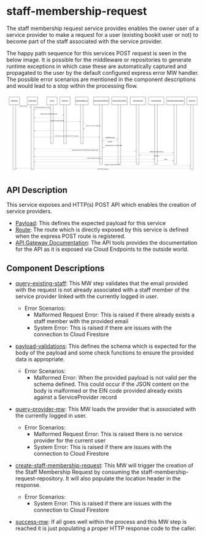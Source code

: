 # staff-membership-request

The staff membership request service provides enables the owner user of a service provider to make a request for a user (existing bookit user or not) to become part of the staff associated with the service provider.

The happy path sequence for this services POST request is seen in the below image. It is possible for the middleware or repositories to generate runtime exceptions in which case these are automatically captured and propagated to the user by the default configured express error MW handler. The possible error scenarios are mentioned in the component descriptions and would lead to a stop within the processing flow.

[![staff-membership-request-sequence](../../../docs/images/staff-membership-request-sequence.png)](../../../docs/images/staff-membership-request-sequence.png)

## API Description

This service exposes and HTTP(s) POST API which enables the creation of service providers.

- [Payload](./src/payload-validations.js): This defines the expected payload for this service
- [Route](./src/index.js): The route which is directly exposed by this service is defined when the express POST route is registered.
- [API Gateway Documentation](https://endpointsportal.bookit-app-260021.cloud.goog/docs/esp-fjwomrdjca-ue.a.run.app/0/routes/staffMembershipRequest/post): The API tools provides the documentation for the API as it is exposed via Cloud Endpoints to the outside world. 

## Component Descriptions

- [query-existing-staff](./src/query-existing-staff-mw.js): This MW step validates that the email provided with the request is not already associated with a staff member of the service provider linked with the currently logged in user.

  - Error Scenarios:
    - Malformed Request Error: This is raised if there already exists a staff member with the provided email
    - System Error: This is raised if there are issues with the connection to Cloud Firestore

- [payload-validations](./src/payload-validations.js): This defines the schema which is expected for the body of the payload and some check functions to ensure the provided data is appropriate.

  - Error Scenarios:
    - Malformed Error: When the provided payload is not valid per the schema defined. This could occur if the JSON content on the body is malformed or the EIN code provided already exists against a ServiceProvider record

- [query-provider-mw](./src/query-provider-mw.js): This MW loads the provider that is associated with the currently logged in user.

  - Error Scenarios:
    - Malformed Request Error: This is raised there is no service provider for the current user
    - System Error: This is raised if there are issues with the connection to Cloud Firestore

- [create-staff-membership-request](./src/create-staff-membership-request.js): This MW will trigger the creation of the Staff Membership Request by consuming the staff-membership-request-repository. It will also populate the location header in the response.

  - Error Scenarios:
    - System Error: This is raised if there are issues with the connection to Cloud Firestore

- [success-mw](./src/success-mw.js): If all goes well within the process and this MW step is reached it is just populating a proper HTTP response code to the caller.